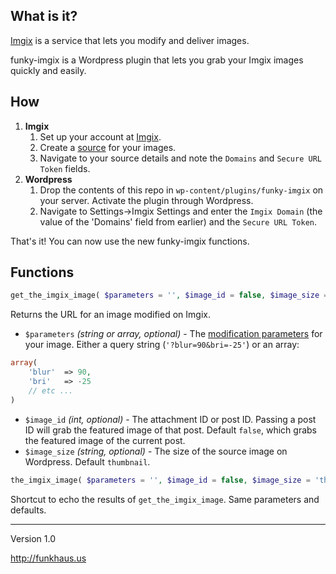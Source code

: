 ## What is it?

[Imgix](http://imgix.com/) is a service that lets you modify and deliver images.

funky-imgix is a Wordpress plugin that lets you grab your Imgix images quickly and easily.

## How
1. **Imgix**
    1. Set up your account at [Imgix](http://imgix.com/).
    1. Create a [source](https://webapp.imgix.com/sources) for your images.
    1. Navigate to your source details and note the `Domains` and `Secure URL Token` fields.
1. **Wordpress**
    1. Drop the contents of this repo in `wp-content/plugins/funky-imgix` on your server. Activate the plugin through Wordpress.
    1. Navigate to Settings->Imgix Settings and enter the `Imgix Domain` (the value of the 'Domains' field from earlier) and the `Secure URL Token`.

That's it! You can now use the new funky-imgix functions.

## Functions

```php
get_the_imgix_image( $parameters = '', $image_id = false, $image_size = 'thumbnail' )
```

Returns the URL for an image modified on Imgix.

* `$parameters` *(string or array, optional)* - The [modification parameters](https://docs.imgix.com/apis/url) for your image. Either a query string (`'?blur=90&bri=-25'`) or an array:

```php 
array(
    'blur'  => 90,
    'bri'   => -25
    // etc ...
)
```

* `$image_id` *(int, optional)* - The attachment ID or post ID. Passing a post ID will grab the featured image of that post. Default `false`, which grabs the featured image of the current post.
* `$image_size` *(string, optional)* - The size of the source image on Wordpress. Default `thumbnail`.

```php
the_imgix_image( $parameters = '', $image_id = false, $image_size = 'thumbnail' )
```

Shortcut to echo the results of `get_the_imgix_image`. Same parameters and defaults.

-------

Version 1.0

http://funkhaus.us